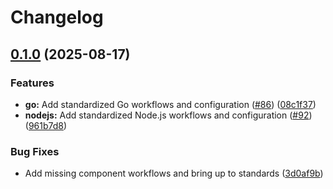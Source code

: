 # Changelog

## [0.1.0](https://github.com/sassy-bulldog/.github/compare/go@v0.0.1...go@v0.1.0) (2025-08-17)


### Features

* **go:** Add standardized Go workflows and configuration ([#86](https://github.com/sassy-bulldog/.github/issues/86)) ([08c1f37](https://github.com/sassy-bulldog/.github/commit/08c1f37abdd6d0474913c89bc7108993a445def2))
* **nodejs:** Add standardized Node.js workflows and configuration ([#92](https://github.com/sassy-bulldog/.github/issues/92)) ([961b7d8](https://github.com/sassy-bulldog/.github/commit/961b7d8029920049dcab150a3002f0db0b92af92))


### Bug Fixes

* Add missing component workflows and bring up to standards ([3d0af9b](https://github.com/sassy-bulldog/.github/commit/3d0af9b65d0f1cf2c1c8f046ca09315eba88f71d))
